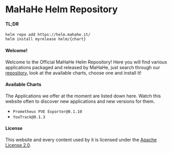 # MaHaHe Helm Repository

#### TL;DR
```console
helm repo add https://helm.mahahe.it/
helm install myrelease helm/{chart}
```

#### Welcome!

Welcome to the Official MaHaHe Helm Repository! Here you will find various applications packaged and released by MaHaHe, just search through our [repository](https://gitea.mahahe.it/Mahahe/helm), look at the available charts, choose one and install it!

#### Available Charts

The Applications we offer at the moment are listed down here. Watch this website often to discover new applications and new versions for them.

 - ```Prometheus PVE Exporter@0.1.10```
 - ```YouTrack@0.1.3```

#### License

This website and every content used by it is licensed under the [Apache License 2.0](https://www.apache.org/licenses/LICENSE-2.0).
